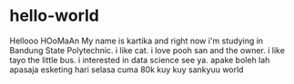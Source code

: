 # hello-world
Hellooo HOoMaAn
My name is kartika and right now i'm studying in Bandung State Polytechnic.
i like cat. i love pooh san and the owner. i like tayo the little bus.
i interested in data science
see ya.
apake boleh lah apasaja esketing hari selasa cuma 80k kuy kuy
sankyuu world

